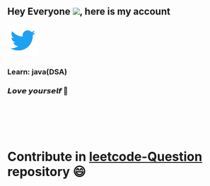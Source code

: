 ## Hey Everyone  <img src="https://github.com/TheDudeThatCode/TheDudeThatCode/blob/master/Assets/Hi.gif" height="25px">, here is my account

<!-- my twitter -->
<a href="https://twitter.com/Vanshika2063">
  <img width="70px" src="twitter.png"  />
</a>



<h3> Learn: java(DSA)<h3/>
<h3> 𝙇𝙤𝙫𝙚 𝙮𝙤𝙪𝙧𝙨𝙚𝙡𝙛 🌺 <h3/>

<br>
<br>
<br>

# Contribute in [leetcode-Question](https://github.com/Vanshika2063/Leetcode-Questions) repository 😄


